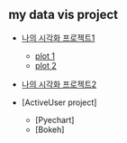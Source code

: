 ## my data vis project

- [나의 시각화 프로젝트1](https://whtngus4759.github.io/my-data-vis-project/00.html)

    - [plot 1](https://whtngus4759.github.io/my-data-vis-project/plot.html)
    - [plot 2](https://whtngus4759.github.io/my-data-vis-project/plot2.html)


- [나의 시각화 프로젝트2](https://whtngus4759.github.io/my-data-vis-project/03.html)

- [ActiveUser project]
    - [Pyechart]
    - [Bokeh]
